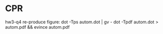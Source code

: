 # CPR

hw3-q4 re-produce figure:
dot -Tps autom.dot | gv -
dot -Tpdf autom.dot > autom.pdf && evince autom.pdf